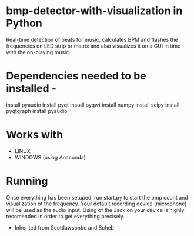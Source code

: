 # bmp-detector-with-visualization in Python
Real-time detection of beats for music, calculates BPM and flashes the frequencies on LED strip or matrix and also visualizes it on a GUI in time with the on-playing music.


# Dependencies needed to be installed -
install pyaudio
install pyqt 
install pyqwt 
install numpy
install scipy
install pyqtgraph
install pyaudio

# Works with
  * LINUX
  * WINDOWS (using Anaconda)
  
# Running 
Once everything has been setuped, run start.py to start the bmp count and visualization of the frequency. Your default recording device (microphone) will be used as the audio input. Using of the Jack on your device is highly recomended in order to get everything precisely.












* Inherited from Scottlawsonbc and Scheb


 

